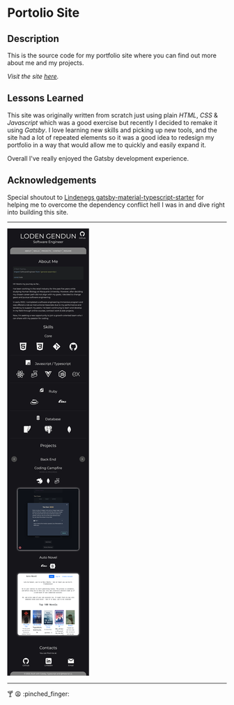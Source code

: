 # Portolio Site

## Description

This is the source code for my portfolio site where you can find out more about me and my projects.

_Visit the site [here](loden-gendun.com)._

## Lessons Learned

This site was originally written from scratch just using plain _HTML_, _CSS_ & _Javascript_ which was a good exercise but recently I decided to remake it using _Gatsby_. I love learning new skills and picking up new tools, and the site had a lot of repeated elements so it was a good idea to redesign my portfolio in a way that would allow me to quickly and easily expand it.

Overall I've really enjoyed the Gatsby development experience.

## Acknowledgements

Special shoutout to [Lindenegs gatsby-material-typescript-starter](https://github.com/Lindeneg/gatsby-material-typescript-starter) for helping me to overcome the dependency conflict hell I was in and dive right into building this site.

---

[![site preview](/static/images/site-preview.webp)](loden-gendun.com)

---

:cocktail: :weary: :pinched_finger:
